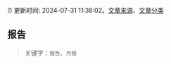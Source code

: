 :alarm_clock: 更新时间: 2024-07-31 11:38:02。[文章来源](/README.md)、[文章分类](/TAGS.md)

## 报告


> 关键字：`报告`、`月报`



